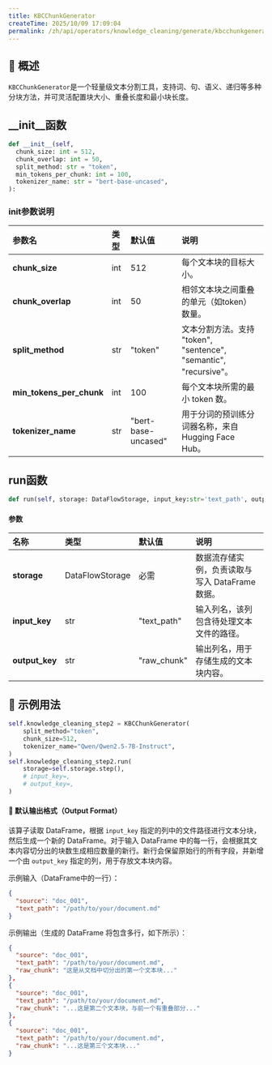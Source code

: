 ```yaml
---
title: KBCChunkGenerator
createTime: 2025/10/09 17:09:04
permalink: /zh/api/operators/knowledge_cleaning/generate/kbcchunkgenerator/
---
```


## 📘 概述

`KBCChunkGenerator`是一个轻量级文本分割工具，支持词、句、语义、递归等多种分块方法，并可灵活配置块大小、重叠长度和最小块长度。

## __init__函数
```python
def __init__(self,
  chunk_size: int = 512,
  chunk_overlap: int = 50,
  split_method: str = "token",
  min_tokens_per_chunk: int = 100,
  tokenizer_name: str = "bert-base-uncased",
):
```
### init参数说明
| 参数名 | 类型 | 默认值 | 说明 |
| :------------------ | :---- | :-------------------- | :----------------------------------------------------------- |
| **chunk_size** | int | 512 | 每个文本块的目标大小。 |
| **chunk_overlap** | int | 50 | 相邻文本块之间重叠的单元（如token）数量。 |
| **split_method** | str | "token" | 文本分割方法。支持 "token", "sentence", "semantic", "recursive"。 |
| **min_tokens_per_chunk** | int | 100 | 每个文本块所需的最小 token 数。 |
| **tokenizer_name** | str | "bert-base-uncased" | 用于分词的预训练分词器名称，来自 Hugging Face Hub。 |

## run函数
```python
def run(self, storage: DataFlowStorage, input_key:str='text_path', output_key:str="raw_chunk")
```
#### 参数
| 名称 | 类型 | 默认值 | 说明 |
| :------------- | :---------------- | :-------------- | :--------------------------------------------- |
| **storage** | DataFlowStorage | 必需 | 数据流存储实例，负责读取与写入 DataFrame 数据。 |
| **input_key** | str | "text_path" | 输入列名，该列包含待处理文本文件的路径。 |
| **output_key** | str | "raw_chunk" | 输出列名，用于存储生成的文本块内容。 |

## 🧠 示例用法
```python
self.knowledge_cleaning_step2 = KBCChunkGenerator(
    split_method="token",
    chunk_size=512,
    tokenizer_name="Qwen/Qwen2.5-7B-Instruct",
)
self.knowledge_cleaning_step2.run(
    storage=self.storage.step(),
    # input_key=,
    # output_key=,
)
```

#### 🧾 默认输出格式（Output Format）
该算子读取 DataFrame，根据 `input_key` 指定的列中的文件路径进行文本分块，然后生成一个新的 DataFrame。对于输入 DataFrame 中的每一行，会根据其文本内容切分出的块数生成相应数量的新行。新行会保留原始行的所有字段，并新增一个由 `output_key` 指定的列，用于存放文本块内容。

示例输入（DataFrame中的一行）：
```json
{
  "source": "doc_001",
  "text_path": "/path/to/your/document.md"
}
```
示例输出（生成的 DataFrame 将包含多行，如下所示）：
```json
{
  "source": "doc_001",
  "text_path": "/path/to/your/document.md",
  "raw_chunk": "这是从文档中切分出的第一个文本块..."
},
{
  "source": "doc_001",
  "text_path": "/path/to/your/document.md",
  "raw_chunk": "...这是第二个文本块，与前一个有重叠部分..."
},
{
  "source": "doc_001",
  "text_path": "/path/to/your/document.md",
  "raw_chunk": "...这是第三个文本块..."
}
```

